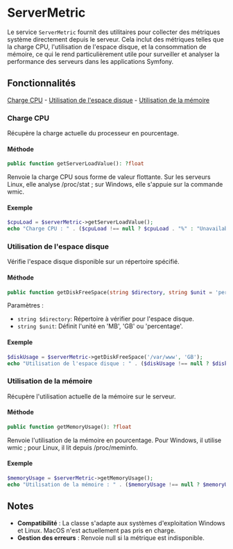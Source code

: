 # ServerMetric

Le service `ServerMetric` fournit des utilitaires pour collecter des métriques système directement depuis le serveur. Cela inclut des métriques telles que la charge CPU, l'utilisation de l'espace disque, et la consommation de mémoire, ce qui le rend particulièrement utile pour surveiller et analyser la performance des serveurs dans les applications Symfony.

## Fonctionnalités

[Charge CPU](#charge-cpu) - [Utilisation de l'espace disque](#utilisation-de-lespace-disque) - [Utilisation de la mémoire](#utilisation-de-la-mémoire)

### Charge CPU

Récupère la charge actuelle du processeur en pourcentage.

#### Méthode

```php
public function getServerLoadValue(): ?float
```

Renvoie la charge CPU sous forme de valeur flottante. Sur les serveurs Linux, elle analyse /proc/stat ; sur Windows, elle s'appuie sur la commande wmic.
#### Exemple

```php
$cpuLoad = $serverMetric->getServerLoadValue();
echo "Charge CPU : " . ($cpuLoad !== null ? $cpuLoad . "%" : "Unavailable");
```

### Utilisation de l'espace disque
Vérifie l'espace disque disponible sur un répertoire spécifié.

#### Méthode

```php
public function getDiskFreeSpace(string $directory, string $unit = 'percentage'): ?float
```

Paramètres :
- `string $directory`: Répertoire à vérifier pour l'espace disque.
- `string $unit`: Définit l'unité en 'MB', 'GB' ou 'percentage'.

#### Exemple

```php
$diskUsage = $serverMetric->getDiskFreeSpace('/var/www', 'GB');
echo "Utilisation de l'espace disque : " . ($diskUsage !== null ? $diskUsage . " GB" : "Unavailable");
```

### Utilisation de la mémoire
Récupère l'utilisation actuelle de la mémoire sur le serveur.

#### Méthode

```php
public function getMemoryUsage(): ?float
```

Renvoie l'utilisation de la mémoire en pourcentage. Pour Windows, il utilise wmic ; pour Linux, il lit depuis /proc/meminfo.

#### Exemple

```php
$memoryUsage = $serverMetric->getMemoryUsage();
echo "Utilisation de la mémoire : " . ($memoryUsage !== null ? $memoryUsage . "%" : "Unavailable");
```

## Notes

- **Compatibilité** : La classe s'adapte aux systèmes d'exploitation Windows et Linux. MacOS n'est actuellement pas pris en charge.
- **Gestion des erreurs** : Renvoie null si la métrique est indisponible.